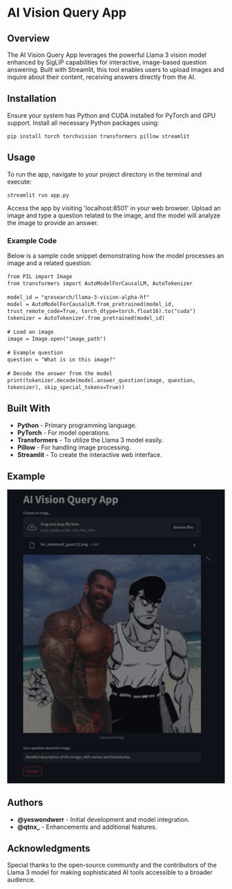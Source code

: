 # AI Vision Query App

## Overview
The AI Vision Query App leverages the powerful Llama 3 vision model enhanced by SigLIP capabilities for interactive, image-based question answering. Built with Streamlit, this tool enables users to upload images and inquire about their content, receiving answers directly from the AI.

## Installation

Ensure your system has Python and CUDA installed for PyTorch and GPU support. Install all necessary Python packages using:

```
pip install torch torchvision transformers pillow streamlit
```

## Usage

To run the app, navigate to your project directory in the terminal and execute:

```
streamlit run app.py
```

Access the app by visiting 'localhost:8501' in your web browser. Upload an image and type a question related to the image, and the model will analyze the image to provide an answer.

### Example Code

Below is a sample code snippet demonstrating how the model processes an image and a related question:

```
from PIL import Image
from transformers import AutoModelForCausalLM, AutoTokenizer

model_id = "qresearch/llama-3-vision-alpha-hf"
model = AutoModelForCausalLM.from_pretrained(model_id, trust_remote_code=True, torch_dtype=torch.float16).to("cuda")
tokenizer = AutoTokenizer.from_pretrained(model_id)

# Load an image
image = Image.open("image_path")

# Example question
question = "What is in this image?"

# Decode the answer from the model
print(tokenizer.decode(model.answer_question(image, question, tokenizer), skip_special_tokens=True))
```

## Built With
- **Python** - Primary programming language.
- **PyTorch** - For model operations.
- **Transformers** - To utilize the Llama 3 model easily.
- **Pillow** - For handling image processing.
- **Streamlit** - To create the interactive web interface.

## Example
![Example](eg.png)

## Authors
- **@yeswondwerr** - Initial development and model integration.
- **@qtnx_** - Enhancements and additional features.

## Acknowledgments
Special thanks to the open-source community and the contributors of the Llama 3 model for making sophisticated AI tools accessible to a broader audience.
